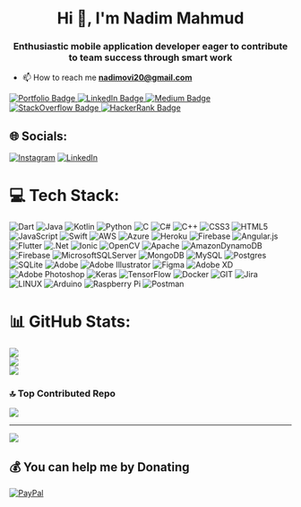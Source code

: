 
<h1 align="center">Hi 👋, I'm Nadim Mahmud</h1>
<h3 align="center">Enthusiastic mobile application developer eager to contribute to team success through smart work</h3>

- 📫 How to reach me **nadimovi20@gmail.com**
<div id="user-content-badges" dir="auto">
   <a href="https://yamin335.github.io/" rel="nofollow">
      <img src="https://camo.githubusercontent.com/07b3f1c0a90e62b279070b8eab7dba20518805b8a25cf0b5a5f4dd953b2cfae5/68747470733a2f2f696d672e736869656c64732e696f2f62616467652f506f7274666f6c696f2d6666363334373f7374796c653d666f722d7468652d6261646765266c6f676f3d61646775617264266c6f676f436f6c6f723d7768697465" alt="Portfolio Badge" data-canonical-src="https://img.shields.io/badge/Portfolio-ff6347?style=for-the-badge&amp;logo=adguard&amp;logoColor=white" style="max-width: 100%;">
    </a>
    <a href="https://www.linkedin.com/in/yamin335/" rel="nofollow">
      <img src="https://camo.githubusercontent.com/d6698c3a1c0cfa303426a4ed972104fc59e4082bac08331587a1941d5f1ef0d3/68747470733a2f2f696d672e736869656c64732e696f2f62616467652f4c696e6b6564496e2d3043363643323f7374796c653d666f722d7468652d6261646765266c6f676f3d6c696e6b6564696e266c6f676f436f6c6f723d7768697465" alt="LinkedIn Badge" data-canonical-src="https://img.shields.io/badge/LinkedIn-0C66C2?style=for-the-badge&amp;logo=linkedin&amp;logoColor=white" style="max-width: 100%;">
    </a>
    <a href="https://medium.com/@mdyamin" rel="nofollow">
      <img src="https://camo.githubusercontent.com/d63f69ccbf50db4ac87364f564631e1a8fa92709f2206309690ce96e2247d71b/68747470733a2f2f696d672e736869656c64732e696f2f62616467652f4d656469756d2d3239323932393f7374796c653d666f722d7468652d6261646765266c6f676f3d6d656469756d266c6f676f436f6c6f723d7768697465" alt="Medium Badge" data-canonical-src="https://img.shields.io/badge/Medium-292929?style=for-the-badge&amp;logo=medium&amp;logoColor=white" style="max-width: 100%;">
    </a>
    <a href="https://stackoverflow.com/users/8617744/md-yamin-mollah" rel="nofollow">
      <img src="https://camo.githubusercontent.com/5f1bcd0663e21e0f53cba353fc66cc18de56fb3c54577e70d5b7b4c72686878d/68747470733a2f2f696d672e736869656c64732e696f2f62616467652f537461636b4f766572666c6f772d4634383232343f7374796c653d666f722d7468652d6261646765266c6f676f3d737461636b6f766572666c6f77266c6f676f436f6c6f723d7768697465" alt="StackOverflow Badge" data-canonical-src="https://img.shields.io/badge/StackOverflow-F48224?style=for-the-badge&amp;logo=stackoverflow&amp;logoColor=white" style="max-width: 100%;">
    </a>
    <a href="https://www.hackerrank.com/myamin335" rel="nofollow">
      <img src="https://camo.githubusercontent.com/7070c14cf22f9bdf83b390afb1331a0c4ee0b6aa92381220d0374c576caa1c99/68747470733a2f2f696d672e736869656c64732e696f2f62616467652f4861636b657252616e6b2d3332433736353f7374796c653d666f722d7468652d6261646765266c6f676f3d6861636b657272616e6b266c6f676f436f6c6f723d7768697465" alt="HackerRank Badge" data-canonical-src="https://img.shields.io/badge/HackerRank-32C765?style=for-the-badge&amp;logo=hackerrank&amp;logoColor=white" style="max-width: 100%;">
    </a>
  </div>

## 🌐 Socials:
[![Instagram](https://img.shields.io/badge/Instagram-%23E4405F.svg?logo=Instagram&logoColor=white)](https://instagram.com/https://www.instagram.com/_nadimovi_/) [![LinkedIn](https://img.shields.io/badge/LinkedIn-%230077B5.svg?logo=linkedin&logoColor=white)](https://linkedin.com/in/https://www.linkedin.com/in/nadim-ovi-41b169160/) 

# 💻 Tech Stack:
![Dart](https://img.shields.io/badge/dart-%230175C2.svg?style=for-the-badge&logo=dart&logoColor=white) ![Java](https://img.shields.io/badge/java-%23ED8B00.svg?style=for-the-badge&logo=openjdk&logoColor=white) ![Kotlin](https://img.shields.io/badge/kotlin-%237F52FF.svg?style=for-the-badge&logo=kotlin&logoColor=white) ![Python](https://img.shields.io/badge/python-3670A0?style=for-the-badge&logo=python&logoColor=ffdd54) ![C](https://img.shields.io/badge/c-%2300599C.svg?style=for-the-badge&logo=c&logoColor=white) ![C#](https://img.shields.io/badge/c%23-%23239120.svg?style=for-the-badge&logo=c-sharp&logoColor=white) ![C++](https://img.shields.io/badge/c++-%2300599C.svg?style=for-the-badge&logo=c%2B%2B&logoColor=white) ![CSS3](https://img.shields.io/badge/css3-%231572B6.svg?style=for-the-badge&logo=css3&logoColor=white) ![HTML5](https://img.shields.io/badge/html5-%23E34F26.svg?style=for-the-badge&logo=html5&logoColor=white) ![JavaScript](https://img.shields.io/badge/javascript-%23323330.svg?style=for-the-badge&logo=javascript&logoColor=%23F7DF1E) ![Swift](https://img.shields.io/badge/swift-F54A2A?style=for-the-badge&logo=swift&logoColor=white) ![AWS](https://img.shields.io/badge/AWS-%23FF9900.svg?style=for-the-badge&logo=amazon-aws&logoColor=white) ![Azure](https://img.shields.io/badge/azure-%230072C6.svg?style=for-the-badge&logo=microsoftazure&logoColor=white) ![Heroku](https://img.shields.io/badge/heroku-%23430098.svg?style=for-the-badge&logo=heroku&logoColor=white) ![Firebase](https://img.shields.io/badge/firebase-%23039BE5.svg?style=for-the-badge&logo=firebase) ![Angular.js](https://img.shields.io/badge/angular.js-%23E23237.svg?style=for-the-badge&logo=angularjs&logoColor=white) ![Flutter](https://img.shields.io/badge/Flutter-%2302569B.svg?style=for-the-badge&logo=Flutter&logoColor=white) ![.Net](https://img.shields.io/badge/.NET-5C2D91?style=for-the-badge&logo=.net&logoColor=white) ![Ionic](https://img.shields.io/badge/Ionic-%233880FF.svg?style=for-the-badge&logo=Ionic&logoColor=white) ![OpenCV](https://img.shields.io/badge/opencv-%23white.svg?style=for-the-badge&logo=opencv&logoColor=white) ![Apache](https://img.shields.io/badge/apache-%23D42029.svg?style=for-the-badge&logo=apache&logoColor=white) ![AmazonDynamoDB](https://img.shields.io/badge/Amazon%20DynamoDB-4053D6?style=for-the-badge&logo=Amazon%20DynamoDB&logoColor=white) ![Firebase](https://img.shields.io/badge/Firebase-039BE5?style=for-the-badge&logo=Firebase&logoColor=white) ![MicrosoftSQLServer](https://img.shields.io/badge/Microsoft%20SQL%20Server-CC2927?style=for-the-badge&logo=microsoft%20sql%20server&logoColor=white) ![MongoDB](https://img.shields.io/badge/MongoDB-%234ea94b.svg?style=for-the-badge&logo=mongodb&logoColor=white) ![MySQL](https://img.shields.io/badge/mysql-%2300000f.svg?style=for-the-badge&logo=mysql&logoColor=white) ![Postgres](https://img.shields.io/badge/postgres-%23316192.svg?style=for-the-badge&logo=postgresql&logoColor=white) ![SQLite](https://img.shields.io/badge/sqlite-%2307405e.svg?style=for-the-badge&logo=sqlite&logoColor=white) ![Adobe](https://img.shields.io/badge/adobe-%23FF0000.svg?style=for-the-badge&logo=adobe&logoColor=white) ![Adobe Illustrator](https://img.shields.io/badge/adobe%20illustrator-%23FF9A00.svg?style=for-the-badge&logo=adobe%20illustrator&logoColor=white) ![Figma](https://img.shields.io/badge/figma-%23F24E1E.svg?style=for-the-badge&logo=figma&logoColor=white) ![Adobe XD](https://img.shields.io/badge/Adobe%20XD-470137?style=for-the-badge&logo=Adobe%20XD&logoColor=#FF61F6) ![Adobe Photoshop](https://img.shields.io/badge/adobe%20photoshop-%2331A8FF.svg?style=for-the-badge&logo=adobe%20photoshop&logoColor=white) ![Keras](https://img.shields.io/badge/Keras-%23D00000.svg?style=for-the-badge&logo=Keras&logoColor=white) ![TensorFlow](https://img.shields.io/badge/TensorFlow-%23FF6F00.svg?style=for-the-badge&logo=TensorFlow&logoColor=white) ![Docker](https://img.shields.io/badge/docker-%230db7ed.svg?style=for-the-badge&logo=docker&logoColor=white) ![GIT](https://img.shields.io/badge/Git-fc6d26?style=for-the-badge&logo=git&logoColor=white) ![Jira](https://img.shields.io/badge/jira-%230A0FFF.svg?style=for-the-badge&logo=jira&logoColor=white) ![LINUX](https://img.shields.io/badge/Linux-FCC624?style=for-the-badge&logo=linux&logoColor=black) ![Arduino](https://img.shields.io/badge/-Arduino-00979D?style=for-the-badge&logo=Arduino&logoColor=white) ![Raspberry Pi](https://img.shields.io/badge/-RaspberryPi-C51A4A?style=for-the-badge&logo=Raspberry-Pi) ![Postman](https://img.shields.io/badge/Postman-FF6C37?style=for-the-badge&logo=postman&logoColor=white)
# 📊 GitHub Stats:
![](https://github-readme-stats.vercel.app/api?username=NadimOvi&theme=tokyonight&hide_border=false&include_all_commits=true&count_private=false)<br/>
![](https://github-readme-streak-stats.herokuapp.com/?user=NadimOvi&theme=tokyonight&hide_border=false)<br/>
![](https://github-readme-stats.vercel.app/api/top-langs/?username=NadimOvi&theme=tokyonight&hide_border=false&include_all_commits=true&count_private=false&layout=compact)

### 🔝 Top Contributed Repo
![](https://github-contributor-stats.vercel.app/api?username=NadimOvi&limit=5&theme=gruvbox&combine_all_yearly_contributions=true)

---
[![](https://visitcount.itsvg.in/api?id=NadimOvi&icon=5&color=0)](https://visitcount.itsvg.in)

  ## 💰 You can help me by Donating
  [![PayPal](https://img.shields.io/badge/PayPal-00457C?style=for-the-badge&logo=paypal&logoColor=white)](nadimovi20) 

  
<!-- Proudly created with GPRM ( https://gprm.itsvg.in ) -->
